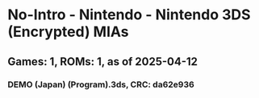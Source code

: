 # No-Intro - Nintendo - Nintendo 3DS (Encrypted) MIAs
## Games: 1, ROMs: 1, as of 2025-04-12

### DEMO (Japan) (Program).3ds, CRC: da62e936
